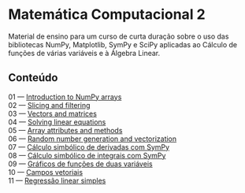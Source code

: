 # Matemática Computacional 2
Material de ensino para um curso de curta duração sobre o uso das bibliotecas
NumPy, Matplotlib, SymPy e SciPy aplicadas ao Cálculo de funções de várias
variáveis e à Álgebra Linear.

## Conteúdo

01 — [Introduction to NumPy arrays](https://github.com/pzuehlke/NumPy-Tutorial/blob/main/01-introduction_to_numpy_arrays.ipynb)<br>
02 — [Slicing and filtering](https://github.com/pzuehlke/NumPy-Tutorial/blob/main/02-slicing_and_filtering.ipynb)<br>
03 — [Vectors and matrices](https://github.com/pzuehlke/NumPy-Tutorial/blob/main/03-vectors_and_matrices.ipynb)<br>
04 — [Solving linear equations](https://github.com/pzuehlke/NumPy-Tutorial/blob/main/04-solving_linear_equations.ipynb)<br>
05 — [Array attributes and methods](https://github.com/pzuehlke/NumPy-Tutorial/blob/main/05-array_attributes_and_methods.ipynb)<br>
06 — [Random number generation and vectorization](https://github.com/pzuehlke/NumPy-Tutorial/blob/main/06-random_number_generation_and_vectorization.ipynb)<br>
07 — [Cálculo simbólico de derivadas com SymPy](https://github.com/pzuehlke/Matematica-Computacional-2/blob/main/07-derivacao_simbolica_com_SymPy.ipynb)<br>
08 — [Cálculo simbólico de integrais com SymPy](https://github.com/pzuehlke/Matematica-Computacional-2/blob/main/08-integracao_simbolica_com_SymPy.ipynb)<br>
09 — [Gráficos de funções de duas variáveis](https://github.com/pzuehlke/Matematica-Computacional-2/blob/main/09-graficos_de_funcoes_de_duas_variaveis.ipynb)<br>
10 — [Campos vetoriais](https://github.com/pzuehlke/Matematica-Computacional-2/blob/main/10-campos_vetoriais.ipynb)<br>
11 — [Regressão linear simples](https://github.com/pzuehlke/Numerical-Methods/blob/main/5-minimos_quadrados/5-2_regressao_linear_simples.ipynb)<br>